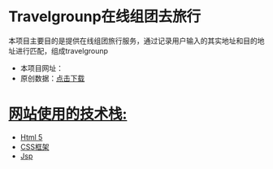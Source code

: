 # Travelgrounp在线组团去旅行
本项目主要目的是提供在线组团旅行服务，通过记录用户输入的其实地址和目的地址进行匹配，组成travelgrounp</br>
* 本项目网址：
* 原创数据：<a href="#" >点击下载
# 网站使用的技术栈:
* Html 5
* CSS框架
* Jsp

